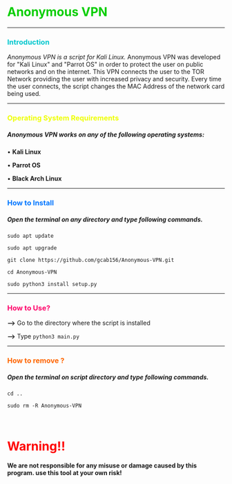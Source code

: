 <h1 style="color:rgb(7, 206, 0)">Anonymous VPN</h1>

------------------------------------------------------------------------


<h3 style="color:rgb(0, 199, 206)">Introduction</h3>

<p><i>Anonymous VPN is a script for Kali Linux.</i> Anonymous VPN was developed for "Kali Linux" and "Parrot OS" in order to protect the user on public networks and on the internet. This VPN connects the user to the TOR Network providing the user with increased privacy and security. Every time the user connects, the script changes the MAC Address of the network card being used.</p>

------------------------------------------------------------------------

<h3 style="color:rgb(238, 255, 0)">Operating System Requirements</h3>

<h5>Anonymous VPN works on any of the following operating systems:</h5>
<p>• <b>Kali Linux</b></p>
<p>• <b>Parrot OS</b></p>
<p>• <b>Black Arch Linux</b></p>

------------------------------------------------------------------------

<h3 style="color:rgb(0, 119, 255)">How to Install</h3>

<h5>Open the terminal on any directory and type following commands.</h5>

`sudo apt update`

`sudo apt upgrade`

`git clone https://github.com/gcab156/Anonymous-VPN.git`

`cd Anonymous-VPN`

`sudo python3 install setup.py`

------------------------------------------------------------------------ 

<h3 style="color:rgb(255, 0, 106)">How to Use?</h3>

**-->** Go to the directory where the script is installed

**-->** Type `python3 main.py`

------------------------------------------------------------------------

<h3 style="color:rgb(255, 102, 0)">How to remove ?</h3>

<h5>Open the terminal on script directory and type following commands.</h5>

`cd ..`

`sudo rm -R Anonymous-VPN`

<br>
<h1 style="color:red">Warning!!</h1>
<p><b>We are not responsible for any misuse or damage caused by this program. use this tool at your own risk!</b></p>

